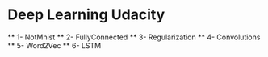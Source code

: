 # Deep Learning Udacity

** 1- NotMnist
** 2- FullyConnected
** 3- Regularization 
** 4- Convolutions
** 5- Word2Vec
** 6- LSTM